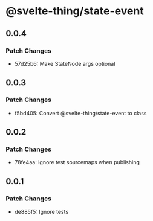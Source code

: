 # @svelte-thing/state-event

## 0.0.4

### Patch Changes

-   57d25b6: Make StateNode args optional

## 0.0.3

### Patch Changes

-   f5bd405: Convert @svelte-thing/state-event to class

## 0.0.2

### Patch Changes

-   78fe4aa: Ignore test sourcemaps when publishing

## 0.0.1

### Patch Changes

-   de885f5: Ignore tests
